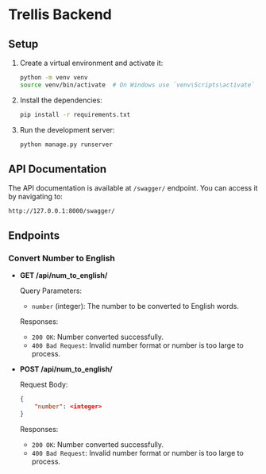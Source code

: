 # Trellis Backend

## Setup
1. Create a virtual environment and activate it:
    ```sh
    python -m venv venv
    source venv/bin/activate  # On Windows use `venv\Scripts\activate`
    ```

2. Install the dependencies:
    ```sh
    pip install -r requirements.txt
    ```

3. Run the development server:
    ```sh
    python manage.py runserver
    ```

## API Documentation

The API documentation is available at `/swagger/` endpoint. You can access it by navigating to:
```
http://127.0.0.1:8000/swagger/
```

## Endpoints

### Convert Number to English

- **GET /api/num_to_english/**

    Query Parameters:
    - `number` (integer): The number to be converted to English words.

    Responses:
    - `200 OK`: Number converted successfully.
    - `400 Bad Request`: Invalid number format or number is too large to process.

- **POST /api/num_to_english/**

    Request Body:
    ```json
    {
        "number": <integer>
    }
    ```

    Responses:
    - `200 OK`: Number converted successfully.
    - `400 Bad Request`: Invalid number format or number is too large to process.